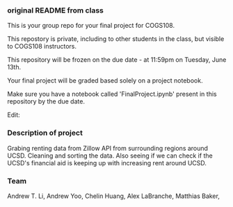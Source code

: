 ### original README from class
This is your group repo for your final project for COGS108.

This repostory is private, including to other students in the class, but visible to COGS108 instructors. 

This repository will be frozen on the due date - at 11:59pm on Tuesday, June 13th.

Your final project will be graded based solely on a project notebook.

Make sure you have a notebook called 'FinalProject.ipynb' present in this repository by the due date. 

Edit:
### Description of project
Grabing renting data from Zillow API from surrounding regions around UCSD. Cleaning and sorting the data. Also seeing if we can check if the UCSD's financial aid is keeping up with increasing rent around UCSD.

### Team
Andrew T. Li,
Andrew Yoo, 
Chelin Huang, 
Alex LaBranche, 
Matthias Baker, 
